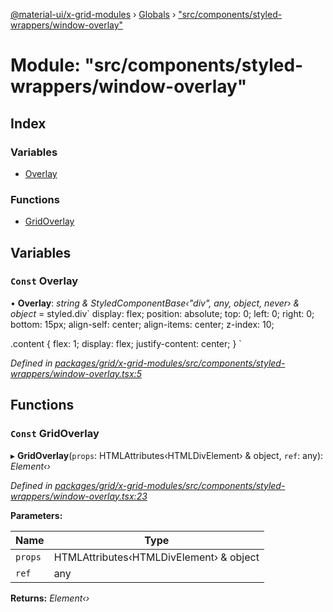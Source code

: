 [@material-ui/x-grid-modules](../README.md) › [Globals](../globals.md) › ["src/components/styled-wrappers/window-overlay"](_src_components_styled_wrappers_window_overlay_.md)

# Module: "src/components/styled-wrappers/window-overlay"

## Index

### Variables

* [Overlay](_src_components_styled_wrappers_window_overlay_.md#const-overlay)

### Functions

* [GridOverlay](_src_components_styled_wrappers_window_overlay_.md#const-gridoverlay)

## Variables

### `Const` Overlay

• **Overlay**: *string & StyledComponentBase‹"div", any, object, never› & object* = styled.div`
  display: flex;
  position: absolute;
  top: 0;
  left: 0;
  right: 0;
  bottom: 15px;
  align-self: center;
  align-items: center;
  z-index: 10;

  .content {
    flex: 1;
    display: flex;
    justify-content: center;
  }
`

*Defined in [packages/grid/x-grid-modules/src/components/styled-wrappers/window-overlay.tsx:5](https://github.com/mui-org/material-ui-x/blob/02342a6/packages/grid/x-grid-modules/src/components/styled-wrappers/window-overlay.tsx#L5)*

## Functions

### `Const` GridOverlay

▸ **GridOverlay**(`props`: HTMLAttributes‹HTMLDivElement› & object, `ref`: any): *Element‹›*

*Defined in [packages/grid/x-grid-modules/src/components/styled-wrappers/window-overlay.tsx:23](https://github.com/mui-org/material-ui-x/blob/02342a6/packages/grid/x-grid-modules/src/components/styled-wrappers/window-overlay.tsx#L23)*

**Parameters:**

Name | Type |
------ | ------ |
`props` | HTMLAttributes‹HTMLDivElement› & object |
`ref` | any |

**Returns:** *Element‹›*

